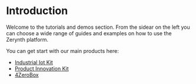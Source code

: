# Introduction


Welcome to the tutorials and demos section. From the sidear on the left you can choose a wide range of guides and examples on how to use the Zerynth platform.

You can get start with our main products here:

- [Industrial Iot Kit](../demos/4zerobox/industrial_kit.md)
- [Product Innovation Kit](../demos/zm1-db/product-kit.md)
- [4ZeroBox](../demos/4zerobox/hello_4zerobox.md)
